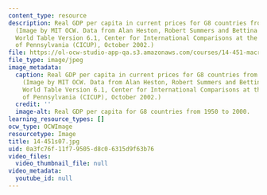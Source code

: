 ```yaml
---
content_type: resource
description: Real GDP per capita in current prices for G8 countries from 1950-2000.
  (Image by MIT OCW. Data from Alan Heston, Robert Summers and Bettina Aten, Penn
  World Table Version 6.1, Center for International Comparisons at the University
  of Pennsylvania (CICUP), October 2002.)
file: https://ol-ocw-studio-app-qa.s3.amazonaws.com/courses/14-451-macroeconomic-theory-i-spring-2007/0a3fc76f11f79505d8c06315d9f63b76_14-451s07.jpg
file_type: image/jpeg
image_metadata:
  caption: Real GDP per capita in current prices for G8 countries from 1950-2000.
    (Image by MIT OCW. Data from Alan Heston, Robert Summers and Bettina Aten, Penn
    World Table Version 6.1, Center for International Comparisons at the University
    of Pennsylvania (CICUP), October 2002.)
  credit: ''
  image-alt: Real GDP per capita for G8 countries from 1950 to 2000.
learning_resource_types: []
ocw_type: OCWImage
resourcetype: Image
title: 14-451s07.jpg
uid: 0a3fc76f-11f7-9505-d8c0-6315d9f63b76
video_files:
  video_thumbnail_file: null
video_metadata:
  youtube_id: null
---
```

